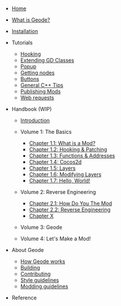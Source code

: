 
 * [Home](/)
 * [What is Geode?](/docs/info/whatisgeode.md)
 * [Installation](/docs/info/installation.md)

 * Tutorials
 
   * [Hooking](/docs/tutorials/modify.md)
   * [Extending GD Classes](/docs/tutorials/fields.md)
   * [Popup](/docs/tutorials/popup.md)
   * [Getting nodes](/docs/tutorials/nodetree.md)
   * [Buttons](/docs/tutorials/buttons.md)
   * [General C++ Tips](/docs/tutorials/cpp.md)
   * [Publishing Mods](/docs/tutorials/publishing.md)
   * [Web requests](/docs/tutorials/fetch.md)

 * Handbook (WIP)

   * [Introduction](/docs/handbook/chap0.md)

   * Volume 1: The Basics
     * [Chapter 1.1: What is a Mod?](/docs/handbook/chap1_1.md)
     * [Chapter 1.2: Hooking & Patching](/docs/handbook/chap1_2.md)
     * [Chapter 1.3: Functions & Addresses](/docs/handbook/chap1_3.md)
     * [Chapter 1.4: Cocos2d](/docs/handbook/chap1_4.md)
     * [Chapter 1.5: Layers](/docs/handbook/chap1_5.md)
     * [Chapter 1.6: Modifying Layers](/docs/handbook/chap1_6.md)
     * [Chapter 1.7: Hello, World!](/docs/handbook/chap1_7.md)
     
   * Volume 2: Reverse Engineering
     * [Chapter 2.1: How Do You The Mod](/docs/handbook/chap2_1.md)
     * [Chapter 2.2: Reverse Engineering](/docs/handbook/chap2_2.md)
     * [Chapter X](/docs/handbook/chapasm.md)

   * Volume 3: Geode

   * Volume 4: Let's Make a Mod!

 * About Geode

   * [How Geode works](/docs/source/howitworks.md)
   * [Building](/docs/source/building.md)
   * [Contributing](/docs/source/contributing.md)
   * [Style guidelines](/docs/source/styling.md)
   * [Modding guidelines](/docs/source/guidelines.md)

 * Reference
